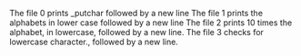 The file 0 prints _putchar followed by a new line
The file 1 prints the alphabets in lower case followed by a new line
The file 2  prints 10 times the alphabet, in lowercase, followed by a new line.
The file 3 checks for lowercase character., followed by a new line.
